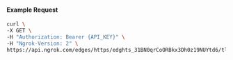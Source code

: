 <!-- Code generated for API Clients. DO NOT EDIT. -->

#### Example Request

```bash
curl \
-X GET \
-H "Authorization: Bearer {API_KEY}" \
-H "Ngrok-Version: 2" \
https://api.ngrok.com/edges/https/edghts_31BN0qrCoORBkx3Dh0z19NUYtd6/tls_termination
```
